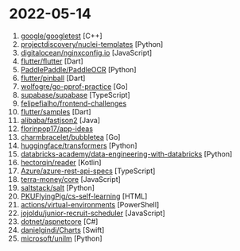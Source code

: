 # 2022-05-14

1. [google/googletest](https://github.com/google/googletest "GoogleTest - Google Testing and Mocking Framework") [C++]
2. [projectdiscovery/nuclei-templates](https://github.com/projectdiscovery/nuclei-templates "Community curated list of templates for the nuclei engine to find security vulnerabilities.") [Python]
3. [digitalocean/nginxconfig.io](https://github.com/digitalocean/nginxconfig.io "⚙️ NGINX config generator on steroids 💉") [JavaScript]
4. [flutter/flutter](https://github.com/flutter/flutter "Flutter makes it easy and fast to build beautiful apps for mobile and beyond") [Dart]
5. [PaddlePaddle/PaddleOCR](https://github.com/PaddlePaddle/PaddleOCR "Awesome multilingual OCR toolkits based on PaddlePaddle (practical ultra lightweight OCR system, support 80+ languages recognition, provide data annotation and synthesis tools, support training and deployment among server, mobile, embedded and IoT devices)") [Python]
6. [flutter/pinball](https://github.com/flutter/pinball "Google I/O 2022 Pinball game built with Flutter and Firebase") [Dart]
7. [wolfogre/go-pprof-practice](https://github.com/wolfogre/go-pprof-practice "go pprof practice.") [Go]
8. [supabase/supabase](https://github.com/supabase/supabase "The open source Firebase alternative. Follow to stay updated about our public Beta.") [TypeScript]
9. [felipefialho/frontend-challenges](https://github.com/felipefialho/frontend-challenges "A public list of open-source challenges from companies around the world") 
10. [flutter/samples](https://github.com/flutter/samples "A collection of Flutter examples and demos") [Dart]
11. [alibaba/fastjson2](https://github.com/alibaba/fastjson2 "🚄 FASTJSON2是FASTJSON项目的重要升级，目标是为下一个十年提供一个高性能的JSON库") [Java]
12. [florinpop17/app-ideas](https://github.com/florinpop17/app-ideas "A Collection of application ideas which can be used to improve your coding skills.") 
13. [charmbracelet/bubbletea](https://github.com/charmbracelet/bubbletea "A powerful little TUI framework 🏗") [Go]
14. [huggingface/transformers](https://github.com/huggingface/transformers "🤗 Transformers: State-of-the-art Machine Learning for Pytorch, TensorFlow, and JAX.") [Python]
15. [databricks-academy/data-engineering-with-databricks](https://github.com/databricks-academy/data-engineering-with-databricks "") [Python]
16. [hectorqin/reader](https://github.com/hectorqin/reader "阅读3服务器版，桌面端。后端 Kotlin + Spring Boot + Vert.x + Coroutine ；前端 Vue.js + Element。🚫请不要fork，点star就好❗️") [Kotlin]
17. [Azure/azure-rest-api-specs](https://github.com/Azure/azure-rest-api-specs "The source for REST API specifications for Microsoft Azure.") [TypeScript]
18. [terra-money/core](https://github.com/terra-money/core "GO implementation of the Terra Protocol") [JavaScript]
19. [saltstack/salt](https://github.com/saltstack/salt "Software to automate the management and configuration of any infrastructure or application at scale. Get access to the Salt software package repository here:") [Python]
20. [PKUFlyingPig/cs-self-learning](https://github.com/PKUFlyingPig/cs-self-learning "计算机自学指南") [HTML]
21. [actions/virtual-environments](https://github.com/actions/virtual-environments "GitHub Actions virtual environments") [PowerShell]
22. [jojoldu/junior-recruit-scheduler](https://github.com/jojoldu/junior-recruit-scheduler "주니어 개발자 채용 정보") [JavaScript]
23. [dotnet/aspnetcore](https://github.com/dotnet/aspnetcore "ASP.NET Core is a cross-platform .NET framework for building modern cloud-based web applications on Windows, Mac, or Linux.") [C#]
24. [danielgindi/Charts](https://github.com/danielgindi/Charts "Beautiful charts for iOS/tvOS/OSX! The Apple side of the crossplatform MPAndroidChart.") [Swift]
25. [microsoft/unilm](https://github.com/microsoft/unilm "Large-scale Self-supervised Pre-training Across Tasks, Languages, and Modalities") [Python]
